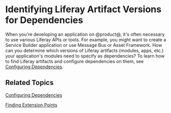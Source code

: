 # Identifying Liferay Artifact Versions for Dependencies [](id=identifying-liferay-artifact-versions-for-dependencies)

When you're developing an application on @product@, it's often necessary to use
various Liferay APIs or tools. For example, you might want to create a Service
Builder application or use Message Bus or Asset Framework. How can  you
determine which versions of Liferay artifacts (modules, apps, etc.) your
application's modules need to specify as dependencies? To learn how to find
Liferay artifacts and  configure dependencies on them, see
[Configuring Dependencies](/develop/tutorials/-/knowledge_base/7-1/configuring-dependencies).

## Related Topics [](id=related-topics)

[Configuring Dependencies](/develop/tutorials/-/knowledge_base/7-1/configuring-dependencies)

[Finding Extension Points](/develop/tutorials/-/knowledge_base/7-1/finding-extension-points)
